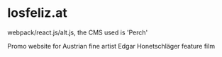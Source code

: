 # losfeliz.at

<p>webpack/react.js/alt.js, the CMS used is 'Perch'</p>
<p>Promo website for Austrian fine artist Edgar Honetschläger feature film</p>
